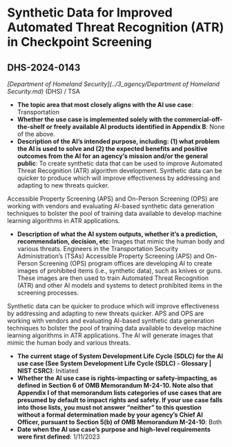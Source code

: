 # Synthetic Data for Improved Automated Threat Recognition (ATR) in Checkpoint Screening
## DHS-2024-0143
_[Department of Homeland Security](../3_agency/Department of Homeland Security.md)_ (DHS) / TSA


+ **The topic area that most closely aligns with the AI use case**: Transportation
+ **Whether the use case is implemented solely with the commercial-off-the-shelf or freely available AI products identified in Appendix B**: None of the above.
+ **Description of the AI’s intended purpose, including: (1) what problem the AI is used to solve and (2) the expected benefits and positive outcomes from the AI for an agency’s mission and/or the general public**: To create synthetic data that can be used to improve Automated Threat Recognition (ATR) algorithm development. Synthetic data can be quicker to produce which will improve effectiveness by addressing and adapting to new threats quicker.

Accessible Property Screening (APS) and On-Person Screening (OPS) are working with vendors and evaluating AI-based synthetic data generation techniques to bolster the pool of training data available to develop machine learning algorithms in ATR applications.
+ **Description of what the AI system outputs, whether it’s a prediction, recommendation, decision, etc**: Images that mimic the human body and various threats.
Engineers in the Transportation Security Administration’s (TSAs) Accessible Property Screening (APS) and On-Person Screening (OPS) program offices are developing AI to create images of prohibited items (i.e., synthetic data), such as knives or guns. These images are then used to train Automated Threat Recognition (ATR) and other AI models and systems to detect prohibited items in the screening processes. 

Synthetic data can be quicker to produce which will improve effectiveness by addressing and adapting to new threats quicker. APS and OPS are working with vendors and evaluating AI-based synthetic data generation techniques to bolster the pool of training data available to develop machine learning algorithms in ATR applications. The AI will generate images that mimic the human body and various threats. 
+ **The current stage of System Development Life Cycle (SDLC) for the AI use case (See System Development Life Cycle (SDLC) - Glossary | NIST CSRC)**: Initiated
+ **Whether the AI use case is rights-impacting or safety-impacting, as defined in Section 6 of OMB Memorandum M-24-10. Note also that Appendix I of that memorandum lists categories of use cases that are presumed by default to impact rights and safety. If your use case falls into those lists, you must not answer “neither” to this question without a formal determination made by your agency’s Chief AI Officer, pursuant to Section 5(b) of OMB Memorandum M-24-10**: Both
+ **Date when the AI use case’s purpose and high-level requirements were first defined**: 1/11/2023
